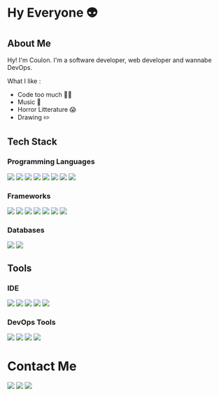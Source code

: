 # Hy Everyone 👽

## About Me

Hy! I'm Coulon. I'm a software developer, web developer and wannabe DevOps. 

What I like : 
  * Code too much 👨‍💻
  * Music 🎸
  * Horror Litterature 😱
  * Drawing ✏️

## Tech Stack

### Programming Languages

![](https://img.shields.io/badge/Java-ED8B00?style=for-the-badge&logo=java&logoColor=white) ![](https://img.shields.io/badge/Python-FFD43B?style=for-the-badge&logo=python&logoColor=blue) ![](https://img.shields.io/badge/Rust-black?style=for-the-badge&logo=rust&logoColor=#E57324) ![](https://img.shields.io/badge/HTML5-E34F26?style=for-the-badge&logo=html5&logoColor=white) ![](https://img.shields.io/badge/CSS3-1572B6?style=for-the-badge&logo=css3&logoColor=white) ![](https://img.shields.io/badge/JavaScript-323330?style=for-the-badge&logo=javascript&logoColor=F7DF1E) ![](https://img.shields.io/badge/Dart-0175C2?style=for-the-badge&logo=dart&logoColor=white) ![](https://img.shields.io/badge/PHP-777BB4?style=for-the-badge&logo=php&logoColor=white)

### Frameworks
 ![](https://img.shields.io/badge/React-20232A?style=for-the-badge&logo=react&logoColor=61DAFB) ![](https://img.shields.io/badge/Bootstrap-563D7C?style=for-the-badge&logo=bootstrap&logoColor=white) ![]( 	https://img.shields.io/badge/Tailwind_CSS-38B2AC?style=for-the-badge&logo=tailwind-css&logoColor=white) ![](https://img.shields.io/badge/Django-092E20?style=for-the-badge&logo=django&logoColor=green) ![](https://img.shields.io/badge/django%20rest-ff1709?style=for-the-badge&logo=django&logoColor=white) ![](https://img.shields.io/badge/Laravel-FF2D20?style=for-the-badge&logo=laravel&logoColor=white) ![](https://img.shields.io/badge/Flutter-02569B?style=for-the-badge&logo=flutter&logoColor=white)
 
 ### Databases
 ![](https://img.shields.io/badge/MariaDB-003545?style=for-the-badge&logo=mariadb&logoColor=white) ![](https://img.shields.io/badge/MySQL-005C84?style=for-the-badge&logo=mysql&logoColor=white) 
 
 ## Tools 
 
  ### IDE 
  ![](https://img.shields.io/badge/IntelliJ_IDEA-000000.svg?style=for-the-badge&logo=intellij-idea&logoColor=white) ![](https://img.shields.io/badge/PyCharm-000000.svg?&style=for-the-badge&logo=PyCharm&logoColor=white) ![](https://img.shields.io/badge/Visual_Studio_Code-0078D4?style=for-the-badge&logo=visual%20studio%20code&logoColor=white) ![](https://img.shields.io/badge/VIM-%2311AB00.svg?&style=for-the-badge&logo=vim&logoColor=white) ![](https://img.shields.io/badge/NeoVim-%2357A143.svg?&style=for-the-badge&logo=neovim&logoColor=white)
  
  ### DevOps Tools
  ![](https://img.shields.io/badge/GIT-E44C30?style=for-the-badge&logo=git&logoColor=white) ![](https://img.shields.io/badge/Docker-2CA5E0?style=for-the-badge&logo=docker&logoColor=white) ![](https://img.shields.io/badge/Jenkins-D24939?style=for-the-badge&logo=Jenkins&logoColor=white)  ![](https://img.shields.io/badge/Ansible-000000?style=for-the-badge&logo=ansible&logoColor=white)

# Contact Me 
[![](https://img.shields.io/badge/Instagram-E4405F?style=for-the-badge&logo=instagram&logoColor=white)](https://www.instagram.com/hyrvin_coulon/)
[![](https://img.shields.io/badge/-Hackerrank-2EC866?style=for-the-badge&logo=HackerRank&logoColor=white)](https://www.hackerrank.com/bangolamoukogho) [![](https://img.shields.io/badge/Pinterest-%23E60023.svg?&style=for-the-badge&logo=Pinterest&logoColor=white)](https://www.pinterest.com/bangolamoukogho/)
